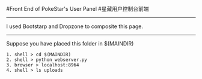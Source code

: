 #Front End of PokeStar's User Panel
#星藏用户控制台前端

--------------

I used Bootstarp and Dropzone to composite this page. 

--------------

Suppose you have placed this folder in $(MAINDIR)

    1. shell > cd $(MAINDIR)
    2. shell > python webserver.py
    3. browser > localhost:8964
    4. shell > ls uploads
    
